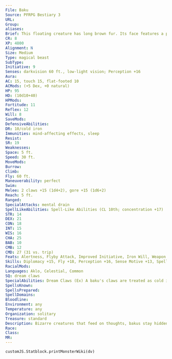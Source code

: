 ```yaml
---
File: Baku
Source: PFRPG Bestiary 3
URL: 
Group: 
aliases: 
Brief: This floating creature has long brown fur. Its face features a pair of long tusks and a curious elongated trunk for a snout.
CR: 8
XP: 4800
Alignment: N
Size: Medium
Type: magical beast
SubType: 
Initiative: 9
Senses: darkvision 60 ft., low-light vision; Perception +16
Aura: 
AC: 15, touch 15, flat-footed 10
ACMods: (+5 Dex, +0 natural)
HP: 95
HD: (10d10+40)
HPMods: 
Fortitude: 11
Reflex: 12
Will: 8
SaveMods: 
DefensiveAbilities: 
DR: 10/cold iron
Immunities: mind-affecting effects, sleep
Resist: 
SR: 19
Weaknesses: 
Space: 5 ft.
Speed: 30 ft.
MoveMods: 
Burrow: 
Climb: 
Fly: 60 ft.
Maneuverability: perfect
Swim: 
Melee: 2 claws +15 (1d4+2), gore +15 (1d6+2)
Reach: 5 ft.
Ranged: 
SpecialAttacks: mental drain
SpellLikeAbilities: Spell-Like Abilities (CL 10th; concentration +17)  At Will-invisibility, lullaby, sleep (DC 18)  3/day-deep slumber (DC 20), dream  1/day-ethereal jaunt, modify memory (DC 21)
STR: 14
DEX: 21
CON: 18
INT: 15
WIS: 16
CHA: 25
BAB: 10
CMB: 12
CMD: 27 (31 vs. trip)
Feats: Alertness, Flyby Attack, Improved Initiative, Iron Will, Weapon Finesse
Skills: Diplomacy +15, Fly +18, Perception +16, Sense Motive +13, Spellcraft +8, Stealth +16
RacialMods: 
Languages: Aklo, Celestial, Common
SQ: dream claws
SpecialAbilities: Dream Claws (Ex) A baku's claws are treated as cold iron and magic for purposes of overcoming damage reduction.  Dream Eating (Su) A baku can feed upon the dreams of any single sleeping creature within 100 feet. Alternatively, the baku can feed upon the dreams of a creature that it manages to contact with its dream spell-like ability. A creature can resist this effect with a DC 22 Will save. When a baku feeds in this way, it can elect to consume only nightmares or all dreams. If it only consumes nightmares, the target creature is immune to the effects of the nightmare spell, the dream haunting ability of the night hag, and other similar attacks for that period of sleep. If the baku instead feeds on all of the creature's dreams, that creature is fatigued upon waking and does not gain any benefits it would have received from sleep, such as natural healing or the ability to regain spells after resting. This is a mind-affecting sleep effect. The save DC is Charisma-based.  Mental Drain (Su) When a baku attacks with a claw, it can choose, as a swift action, to deal 1d4 points of Intelligence damage on that attack. A DC 22 Will save negates this ability damage. The save DC is Charisma-based.
SpellsKnown: 
SpellsPrepared: 
SpellDomains: 
Bloodline: 
Environment: any
Temperature: any
Organization: solitary
Treasure: standard
Description: Bizarre creatures that feed on thoughts, bakus stay hidden from humanoids and feed on their creativity and dreams as well as their fears and nightmares. Bakus rarely encounter others of their kind, living largely solitary lives. Some sages speculate the creatures are not born, but rather spontaneously manifest as if spun from dreams, nightmares, and creative thoughts. Bakus are about 5 feet long and weigh 100 pounds.  Bakus dislike feeding on thoughts concerning themselves, and tend to cease when their target begins thinking of the baku. For this reason, bakus keep hidden in settlements, floating in the evening air above bedrooms and boarding houses, siphoning sustenance from the dreaming populace. Bakus themselves do not sleep.  Given their connection to dreams and nightmares, bakus are mortal enemies of night hags. Though usually calm and gentle creatures, bakus that encounter night hags dedicate themselves to hunting them down and ridding the world of their dark inf luence. A baku uses its ethereal jaunt spell-like ability to fight night hags as they inf lict nightmares on their victims.
Race: 
Class: 
MR: 
---
```

```dataviewjs
customJS.Statblock.printMonsterWiki(dv)
```
